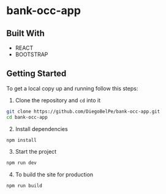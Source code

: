 # bank-occ-app


## Built With

- REACT
- BOOTSTRAP




## Getting Started

To get a local copy up and running follow this steps:

1. Clone the repository and `cd` into it

```sh
git clone https://github.com/DiegoBelPe/bank-occ-app.git
cd bank-occ-app
```

2. Install dependencies

```sh
npm install
```

3. Start the project

```sh
npm run dev
```

4. To build the site for production

```sh
npm run build
```
